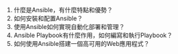 

1. 什麼是Ansible，有什麼特點和優勢？
2. 如何安裝和配置Ansible？ 
3. 使用Ansible如何實現自動化部署和管理？ 
4. Ansible Playbook有什麼作用，如何編寫和執行Playbook？ 
5. 如何使用Ansible搭建一個高可用的Web應用程式？